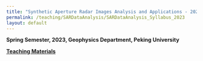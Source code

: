 ```yaml
---
title: "Synthetic Aperture Radar Images Analysis and Applications - 2023"
permalink: /teaching/SARDataAnalysis/SARDataAnalysis_Syllabus_2023
layout: default
---
```


**Spring Semester, 2023, Geophysics Department, Peking University**

**[Teaching Materials](https://disk.pku.edu.cn:443/link/ED6206F57F93DE0938670B0930D4AF9E)**
